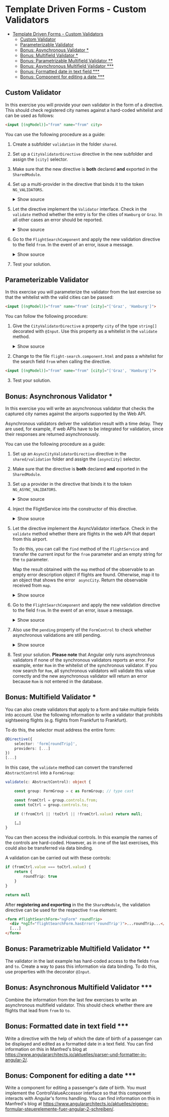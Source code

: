 # Template Driven Forms - Custom Validators

* [Template Driven Forms - Custom Validators](#template-driven-forms---custom-validators)
  * [Custom Validator](#custom-validator)
  * [Parameterizable Validator](#parameterizable-validator)
  * [Bonus: Asynchronous Validator *](#bonus-asynchronous-validator-)
  * [Bonus: Multifield Validator *](#bonus-multifield-validator-)
  * [Bonus: Parametrizable Multifield Validator **](#bonus-parametrizable-multifield-validator-)
  * [Bonus: Asynchronous Multifield Validator ***](#bonus-asynchronous-multifield-validator-)
  * [Bonus: Formatted date in text field ***](#bonus-formatted-date-in-text-field-)
  * [Bonus: Component for editing a date ***](#bonus-component-for-editing-a-date-)

## Custom Validator

In this exercise you will provide your own validator in the form of a directive. This should check registered city names against a hard-coded whitelist and can be used as follows:

```html
<input [(ngModel)]="from" name="from" city>
```

You can use the following procedure as a guide:

1. Create a subfolder ``validation`` in the folder ``shared``.

2. Set up a ``CityValidatorDirective`` directive in the new subfolder and assign the ``[city]`` selector.

3. Make sure that the new directive is **both** declared **and** exported in the ``SharedModule``.

4. Set up a multi-provider in the directive that binds it to the token ``NG_VALIDATORS``.

    <details>
    <summary>Show source</summary>
    <p>

    ```TypeScript
    @Directive({
        selector: 'input[city]',
        providers: [{
            provide: NG_VALIDATORS,
            useExisting: CityValidatorDirective,
            multi: true
        }]
    })
    export class CityValidatorDirective {
        [...]
    }    
    ```

    </p>
    </details>

5. Let the directive implement the ``Validator`` interface. Check in the ``validate`` method whether the entry is for the cities of ``Hamburg`` or ``Graz``. In all other cases an error should be reported.

    <details>
    <summary>Show source</summary>
    <p>

    ```TypeScript
    @Directive({
      [...]
    })
    export class CityValidatorDirective implements Validator {
        validCities = ['Graz', 'Wien', 'Hamburg', 'Berlin'];

        validate(c: AbstractControl): ValidationErrors | null {
            if (c.value && !this.validCities.includes(c.value)) {
                return {
                    city: {
                        actualValue: c.value,
                        validCities: this.validCities
                    }
                }
            }

            return null; // no error
        }

    }
    ```

    </p>
    </details>

6. Go to the ``FlightSearchComponent`` and apply the new validation directive to the field ``from``. In the event of an error, issue a message.

    <details>
    <summary>Show source</summary>
    <p>

    ```html
    <input name="from" [(ngModel)]="from"
           required		
           minlength="3"		
           maxlength="15"		
           pattern="[a-zA-ZäöüÄÖÜß ]*"
           city>
    [...]
    <div *ngIf="flightSearchForm.controls['from'].hasError('city')">
        ... city ...
    </div>
    [...]
    ```

    </p>
    </details>

7. Test your solution.

## Parameterizable Validator

In this exercise you will parameterize the validator from the last exercise so that the whitelist with the valid cities can be passed:

```html
<input [(ngModel)]="from" name="from" [city]="['Graz', 'Hamburg']">
```

You can follow the following procedure:

1. Give the ``CityValidatorDirective`` a property ``city`` of the type ``string[]`` decorated with ``@Input``. Use this property as a whitelist in the ``validate`` method.

    <details>
    <summary>Show source</summary>
    <p>

    ```TypeScript
    @Directive({
      [...]
    })
    export class CityValidatorDirective implements Validator {
        @Input() city: string[] = [];

        validate(c: AbstractControl): ValidationErrors | null {
            if (c.value && !this.city.includes(c.value)) {
                return {
                    city: {
                        actualCity: c.value,
                        validCities: this.city
                    }
                }
            }

            return null;
        }
    }    
    ```

    </p>
    </details>

2. Change to the file ``flight-search.component.html`` and pass a whitelist for the search field ``from`` when calling the directive.

```html
<input [(ngModel)]="from" name="from" [city]="['Graz', 'Hamburg']">
```

3. Test your solution.

## Bonus: Asynchronous Validator *

In this exercise you will write an asynchronous validator that checks the captured city names against the airports supported by the Web API.

Asynchronous validators deliver the validation result with a time delay. They are used, for example, if web APIs have to be integrated for validation, since their responses are returned asynchronously.

You can use the following procedure as a guide:

1. Set up an ``AsyncCityValidatorDirective`` directive in the ``shared/validation`` folder and assign the ``[asyncCity]`` selector.

2. Make sure that the directive is **both** declared **and** exported in the ``SharedModule``.

3. Set up a provider in the directive that binds it to the token ``NG_ASYNC_VALIDATORS``.

    <details>
    <summary>Show source</summary>
    <p>

    ```TypeScript
    @Directive({
        selector: '[asyncCity]',
        providers: [{
            provide: NG_ASYNC_VALIDATORS,
            useExisting: AsyncCityValidatorDirective,
            multi: true
        }]
    })
    export class AsyncCityValidatorDirective {
        [...]
    }    
    ```

    </p>
    </details>

4. Inject the FlightService into the constructor of this directive.

    <details>
    <summary>Show source</summary>
    <p>

    ```TypeScript
    @Directive({
        [...]
    })
    export class AsyncCityValidatorDirective {
        [...]
        constructor(private flightService: FlightService) {
        }
        [...]
    }    
    ```

    </p>
    </details>

5. Let the directive implement the AsyncValidator interface. Check in the ``validate`` method whether there are flights in the web API that depart from this airport.

   To do this, you can call the ``find`` method of the ``FlightService`` and transfer the current input for the ``from`` parameter and an empty string for the ``to`` parameter.

   Map the result obtained with the ``map`` method of the observable to an empty error description object if flights are found. Otherwise, map it to an object that shows the error `` asyncCity``. Return the observable received from ``map``.

    <details>
    <summary>Show source</summary>
    <p>

    ```TypeScript
    import { map, delay } from 'rxjs/operators';
    [...]

    @Directive({
    ...
    })
    export class AsyncCityValidatorDirective implements AsyncValidator {
        [...]
        constructor(private flightService: FlightService) {
        }
        [...]

        validate(c: AbstractControl): Observable<ValidationErrors | null> {
            return this.flightService.find(c.value, '').pipe(
                map(flights => (flights.length) > 0 ? null : {asyncCity: true}),
                delay(4000) // <-- delay; can be removed later...
            );
        }

    }
    ```

    </p>
    </details>

6. Go to the ``FlightSearchComponent`` and apply the new validation directive to the field ``from``. In the event of an error, issue a message.

    <details>
    <summary>Show source</summary>
    <p>

    ```html
    <input name="from" [(ngModel)]="from"
           required		
           minlength="3"		
           maxlength="15"		
           pattern="[a-zA-ZäöüÄÖÜß ]*"
           asyncCity
           city="Graz,Hamburg,Zürich">
    [...]
    <div *ngIf="flightSearchForm.controls['from'].hasError('asyncCity')">
        ... asyncCity ...
    </div>
    [...]
    ```

    </p>
    </details>

7. Also use the ``pending`` property of the ``FormControl`` to check whether asynchronous validations are still pending.

    <details>
    <summary>Show source</summary>
    <p>

    ```html
    <div *ngIf="flightSearchForm.controls['from'].pending">
        ... Executing Async Validator ...
    </div>
    [...]
    ```

    </p>
    </details>

8. Test your solution. **Please note** that Angular only runs asynchronous validators if none of the synchronous validators reports an error. For example, enter ``Rom`` in the whitelist of the synchronous validator. If you now search for ``Rom``, all synchronous validators will validate this value correctly and the new asynchronous validator will return an error because ``Rom`` is not entered in the database.

## Bonus: Multifield Validator *

You can also create validators that apply to a form and take multiple fields into account. Use the following information to write a validator that prohibits sightseeing flights (e.g. flights from Frankfurt to Frankfurt).

To do this, the selector must address the entire form:

```TypeScript
@Directive({
    selector: 'form[roundTrip]',
    providers: [...]
})
[...]
```

In this case, the ``validate`` method can convert the transferred ``AbstractControl`` into a ``FormGroup``:

```TypeScript
validate(c: AbstractControl): object {

    const group: FormGroup = c as FormGroup; // type cast

    const fromCtrl = group.controls.from;
    const toCtrl = group.controls.to;

    if (!fromCtrl || !toCtrl || !fromCtrl.value) return null;

    […]
}
```

You can then access the individual controls. In this example the names of the controls are hard-coded. However, as in one of the last exercises, this could also be transferred via data binding.

A validation can be carried out with these controls:

```TypeScript
if (fromCtrl.value === toCtrl.value) {
    return {
        roundTrip: true
    }
}

return null
```

After **registering and exporting** in the the ``SharedModule``, the validation directive can be used for the respective ``from`` element:

```html
<form #flightSearchForm="ngForm" roundTrip>
  <div *ngIf="flightSearchForm.hasError('roundTrip')">...roundTrip...</div>
  [...]
</form>
```

## Bonus: Parametrizable Multifield Validator **

The validator in the last example has hard-coded access to the fields ``from`` and ``to``. Create a way to pass this information via data binding. To do this, use properties with the decorator ``@Input``.

## Bonus: Asynchronous Multifield Validator ***

Combine the information from the last few exercises to write an asynchronous multifield validator. This should check whether there are flights that lead from ``from`` to ``to``.

## Bonus: Formatted date in text field ***

Write a directive with the help of which the date of birth of a passenger can be displayed and edited as a formatted date in a text field. You can find information on this in Manfred's blog at https://www.angulararchitects.io/aktuelles/parser-und-formatter-in-angular-2/.

## Bonus: Component for editing a date ***

Write a component for editing a passenger's date of birth. You must implement the ControlValueAccessor interface so that this component interacts with Angular's forms handling. You can find information on this in Manfred's blog at https://www.angulararchitects.io/aktuelles/eigene-formular-steuerelemente-fuer-angular-2-schreiben/.
